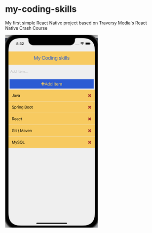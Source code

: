 # my-coding-skills
My first simple React Native project based on Traversy Media's React Native Crash Course

<img src="img/1.png" width = 300px></img>
